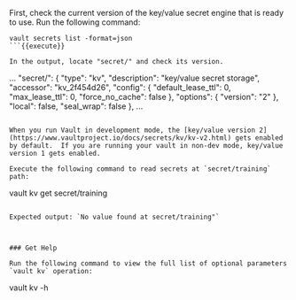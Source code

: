 First, check the current version of the key/value secret engine that is ready to use.  Run the following command:

```
vault secrets list -format=json
```{{execute}}

In the output, locate "secret/" and check its version.

```
  ...
  "secret/": {
    "type": "kv",
    "description": "key/value secret storage",
    "accessor": "kv_2f454d26",
    "config": {
      "default_lease_ttl": 0,
      "max_lease_ttl": 0,
      "force_no_cache": false
    },
    "options": {
      "version": "2"
    },
    "local": false,
    "seal_wrap": false
  },
  ...
```

When you run Vault in development mode, the [key/value version 2](https://www.vaultproject.io/docs/secrets/kv/kv-v2.html) gets enabled by default.  If you are running your vault in non-dev mode, key/value version 1 gets enabled.

Execute the following command to read secrets at `secret/training` path:

```
vault kv get secret/training
```{{execute}}

Expected output: `No value found at secret/training"`



### Get Help

Run the following command to view the full list of optional parameters `vault kv` operation:

```
vault kv -h
```{{execute}}
